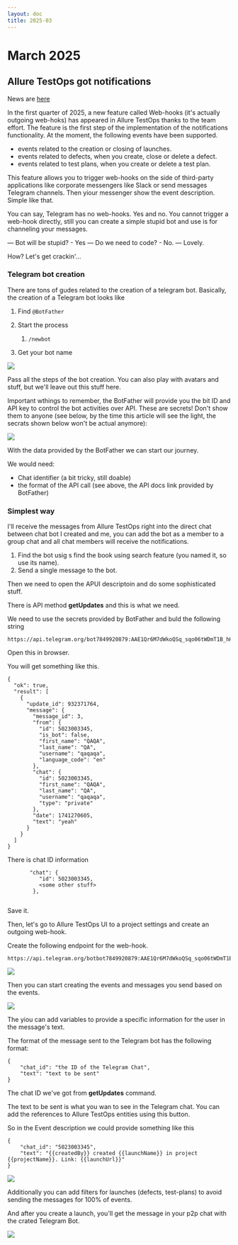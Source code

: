 ```yaml
---
layout: doc
title: 2025-03
---
```


# March 2025

## Allure TestOps got notifications

News are [here](https://docs.qameta.io/allure-testops/release-notes/#03-march-2025--allure-testops-2511)

In the first quarter of 2025, a new feature called Web-hooks (it's actually outgoing web-hoks) has appeared in Allure TestOps thanks to the team effort. The feature is the first step of the implementation of the notifications functionality. At the moment, the following events have been supported. 

- events related to the creation or closing of launches.
- events related to defects, when you create, close or delete a defect.
- events related to test plans, when you create or delete a test plan.

This feature allows you to trigger web-hooks on the side of third-party applications like corporate messengers like Slack or send messages Telegram channels. Then yiour messenger show the event description. Simple like that.

You can say, Telegram has no web-hooks. Yes and no. You cannot trigger a web-hook directly, still you can create a simple stupid bot and use is for channeling your messages.

— Bot will be stupid? - Yes
— Do we need to code? - No.
— Lovely.

How? Let's get crackin'...

### Telegram bot creation

There are tons of gudes related to the creation of a telegram bot. 
Basically, the creation of a Telegram bot looks like 
1. Find `@BotFather`
2. Start the process
   1. `/newbot`

3. Get your bot name

![](../public/tlg-botfather.png)

Pass all the steps of the bot creation. You can also play with avatars and stuff, but we'll leave out this stuff here.

Important wthings to remember, the BotFather will provide you the bit ID and API key to control the bot activities over API. These are secrets! Don't show them to anyone (see below, by the time this article will see the light, the secrats shown below won't be actual anymore):

![](../public/tlg-bot-secrets.png)

With the data provided by the BotFather we can start our journey.

We would need:

- Chat identifier (a bit tricky, still doable)
- the format of the API call (see above, the API docs link provided by BotFather)

### Simplest way

I'll receive the messages from Allure TestOps right into the direct chat between chat bot I created and me, you can add the bot as a member to a group chat and all chat members will receive the notifications.

1. Find the bot usig s find the book using search feature (you named it, so use its name).
2. Send a single message to the bot.

Then we need to open the APUI descriptoin and do some sophisticated stuff.

There is API method **getUpdates** and this is what we need.

We need to use the secrets provided by BotFather and buld the following string

```
https://api.telegram.org/bot7849920879:AAE1Qr6M7dWkoQSq_sqo06tWDmT1B_hHrBI/getUpdates
```

Open this in browser.

You will get something like this.

```
{
  "ok": true,
  "result": [
    {
      "update_id": 932371764,
      "message": {
        "message_id": 3,
        "from": {
          "id": 5023003345,
          "is_bot": false,
          "first_name": "QAQA",
          "last_name": "QA",
          "username": "qaqaqa",
          "language_code": "en"
        },
        "chat": {
          "id": 5023003345,
          "first_name": "QAQA",
          "last_name": "QA",
          "username": "qaqaqa",
          "type": "private"
        },
        "date": 1741270605,
        "text": "yeah"
      }
    }
  ]
}
```

There is chat ID information

```
       "chat": {
          "id": 5023003345,
          <some other stuff>
        },
 
```

Save it.

Then, let's go to Allure TestOps UI to a project settings and create an outgoing web-hook.

Create the following endpoint for the web-hook.

```
https://api.telegram.org/botbot7849920879:AAE1Qr6M7dWkoQSq_sqo06tWDmT1B_hHrBI/sendMessage
```

![](../public/ato-webhook-creation.png)

Then you can start creating the events and messages you send based on the events.

![](../public/ato-create-event.png)

The yiou can add variables to provide a specific information for the user in the message's text.

The format of the message sent to the Telegram bot has the following format:

```
{
    "chat_id": "the ID of the Telegram Chat",
    "text": "text to be sent"
}
```

The chat ID we've got from **getUpdates** command.

The text to be sent is what you wan to see in the Telegram chat. You can add the references to Allure TestOps entities using this button.

So in the Event description we could provide something like this

```
{
    "chat_id": "5023003345",
    "text": "{{createdBy}} created {{launchName}} in project  {{projectName}}. Link: {{launchUrl}}"
}
```

![](../public/ato-ready-event-desc.png)



Additionally you can add filters for launches (defects, test-plans) to avoid sending the messages for 100% of events.

And after you create a launch, you'll get the message in your p2p chat with the crated Telegram Bot.

![](../public/tlg-chat-message-from-ato.png)

